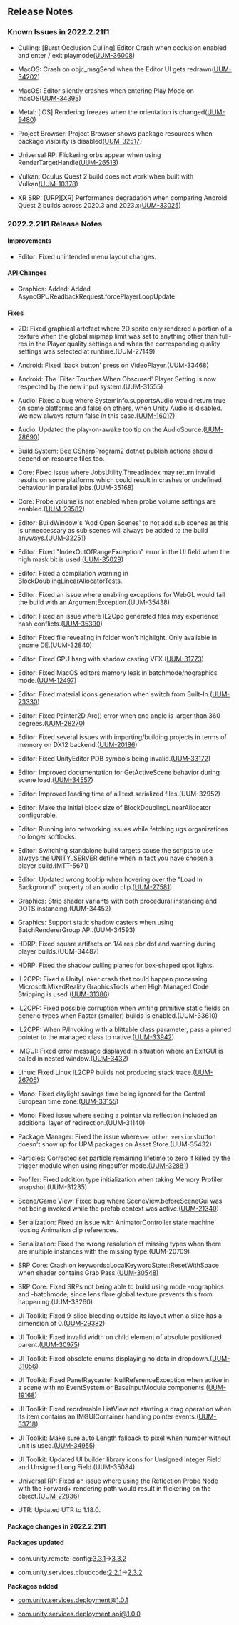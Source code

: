 ## Release Notes

### Known Issues in 2022.2.21f1

-   Culling: \[Burst Occlusion Culling\] Editor Crash when occlusion enabled and enter / exit playmode([UUM-36008](https://issuetracker.unity3d.com/issues/burst-occlusion-culling-editor-crash-when-occlusion-enabled-and-enter-slash-exit-playmode))

-   MacOS: Crash on objc_msgSend when the Editor UI gets redrawn([UUM-34202](https://issuetracker.unity3d.com/issues/macos-crash-on-objc-msgsend-when-ui-gets-redrawn))

-   MacOS: Editor silently crashes when entering Play Mode on macOS([UUM-34395](https://issuetracker.unity3d.com/issues/editor-silently-crashes-when-entering-play-mode-on-macos))

-   Metal: \[iOS\] Rendering freezes when the orientation is changed([UUM-9480](https://issuetracker.unity3d.com/issues/ios-rendering-freezes-when-the-orientation-is-changed))

-   Project Browser: Project Browser shows package resources when package visibility is disabled([UUM-32517](https://issuetracker.unity3d.com/issues/project-browser-shows-package-resources-when-package-visibility-is-disabled))

-   Universal RP: Flickering orbs appear when using RenderTargetHandle([UUM-26513](https://issuetracker.unity3d.com/issues/flickering-orbs-appear-when-using-rendertargethandle))

-   Vulkan: Oculus Quest 2 build does not work when built with Vulkan([UUM-10378](https://issuetracker.unity3d.com/issues/oculus-quest-2-build-does-not-work-when-built-with-vulkan))

-   XR SRP: \[URP\]\[XR\] Performance degradation when comparing Android Quest 2 builds across 2020.3 and 2023.x([UUM-33025](https://issuetracker.unity3d.com/issues/urp-xr-performance-degradation-when-comparing-android-quest-2-builds-across-2020-dot-3-and-2023-dot-x))

### 2022.2.21f1 Release Notes

#### Improvements

-   Editor: Fixed unintended menu layout changes.

#### API Changes

-   Graphics: Added: Added AsyncGPUReadbackRequest.forcePlayerLoopUpdate.

#### Fixes

-   2D: Fixed graphical artefact where 2D sprite only rendered a portion of a texture when the global mipmap limit was set to anything other than full-res in the Player quality settings and when the corresponding quality settings was selected at runtime.(UUM-27149)

-   Android: Fixed \'back button\' press on VideoPlayer.(UUM-33468)

-   Android: The \'Filter Touches When Obscured\' Player Setting is now respected by the new input system.(UUM-31555)

-   Audio: Fixed a bug where SystemInfo.supportsAudio would return true on some platforms and false on others, when Unity Audio is disabled. We now always return false in this case.([UUM-16017](https://issuetracker.unity3d.com/issues/android-systeminfo-dot-supportsaudio-inconsistency-when-built))

-   Audio: Updated the play-on-awake tooltip on the AudioSource.([UUM-28690](https://issuetracker.unity3d.com/issues/misleading-tooltip-is-displayed-when-hovering-the-cursor-on-the-play-on-awake-text-in-the-audio-source-component))

-   Build System: Bee CSharpProgram2 dotnet publish actions should depend on resource files too.

-   Core: Fixed issue where JobsUtility.ThreadIndex may return invalid results on some platforms which could result in crashes or undefined behaviour in parallel jobs.(UUM-35168)

-   Core: Probe volume is not enabled when probe volume settings are enabled.([UUM-29582](https://issuetracker.unity3d.com/issues/probe-volume-is-not-enabled-when-probe-volume-settings-are-enabled))

-   Editor: BuildWindow\'s \'Add Open Scenes\' to not add sub scenes as this is unneccessary as sub scenes will always be added to the build anyways.([UUM-32251](https://issuetracker.unity3d.com/issues/build-settings-add-open-scenes-adds-open-subscenes))

-   Editor: Fixed \"IndexOutOfRangeException\" error in the UI field when the high mask bit is used.([UUM-35029](https://issuetracker.unity3d.com/issues/indexoutofrangeexception-error-is-thrown-when-selecting-the-layer-drop-down-field))

-   Editor: Fixed a compilation warning in BlockDoublingLinearAllocatorTests.

-   Editor: Fixed an issue where enabling exceptions for WebGL would fail the build with an ArgumentException.(UUM-35438)

-   Editor: Fixed an issue where IL2Cpp generated files may experience hash conflicts.([UUM-35390](https://issuetracker.unity3d.com/issues/command-line-build-buildprogram-exited-with-code-2147024809-when-allowdebugging-flag-passed-to-build-options))

-   Editor: Fixed file revealing in folder won\'t highlight. Only available in gnome DE.(UUM-32840)

-   Editor: Fixed GPU hang with shadow casting VFX.([UUM-31773](https://issuetracker.unity3d.com/issues/fatal-freeze-when-playing-a-vfx-made-with-vfx-graph-and-consisting-many-effects))

-   Editor: Fixed MacOS editors memory leak in batchmode/nographics mode.([UUM-12497](https://issuetracker.unity3d.com/issues/garbage-collection-does-not-finish-when-running-the-editor-through-a-terminal-process))

-   Editor: Fixed material icons generation when switch from Built-In.([UUM-23330](https://issuetracker.unity3d.com/issues/urp-material-icons-in-project-tab-are-broken-after-switching-to-urp))

-   Editor: Fixed Painter2D Arc() error when end angle is larger than 360 degrees.([UUM-28270](https://issuetracker.unity3d.com/issues/drawn-arch-is-not-visible-and-argumentexception-slice-dot-length-2-does-not-match-the-length-of-this-instance-0-errors-appear-when-using-meshgenerationcontext-with-100-progress-if-it-has-any-offset))

-   Editor: Fixed several issues with importing/building projects in terms of memory on DX12 backend.([UUM-20186](https://issuetracker.unity3d.com/issues/crash-on-gfxtaskexecutord3d12-addrequiredresourcebarriers-when-opening-the-project))

-   Editor: Fixed UnityEditor PDB symbols being invalid.([UUM-33172](https://issuetracker.unity3d.com/issues/rider-unityeditor-dot-coremodule-dot-pdb-supplied-with-unity-is-either-corrupted-or-its-format-does-not-fit-the-specification))

-   Editor: Improved documentation for GetActiveScene behavior during scene load.([UUM-34557](https://issuetracker.unity3d.com/issues/the-gameobject-is-not-added-to-the-active-scene-when-adding-it-from-other-scene))

-   Editor: Improved loading time of all text serialized files.(UUM-32952)

-   Editor: Make the initial block size of BlockDoublingLinearAllocator configurable.

-   Editor: Running into networking issues while fetching ugs organizations no longer softlocks.

-   Editor: Switching standalone build targets cause the scripts to use always the UNITY_SERVER define when in fact you have chosen a player build.(MTT-5671)

-   Editor: Updated wrong tooltip when hovering over the \"Load In Background\" property of an audio clip.([UUM-27581](https://issuetracker.unity3d.com/issues/wrong-tooltip-when-hovering-over-the-load-in-background-property-of-an-audio-clip))

-   Graphics: Strip shader variants with both procedural instancing and DOTS instancing.(UUM-34452)

-   Graphics: Support static shadow casters when using BatchRendererGroup API.(UUM-34593)

-   HDRP: Fixed square artifacts on 1/4 res pbr dof and warning during player builds.(UUM-34487)

-   HDRP: Fixed the shadow culling planes for box-shaped spot lights.

-   IL2CPP: Fixed a UnityLinker crash that could happen processing Microsoft.MixedReality.GraphicsTools when High Managed Code Stripping is used.([UUM-31386](https://issuetracker.unity3d.com/issues/linker-error-when-building-with-the-mrtk-graphics-tools-package-and-managed-stripping-level-is-set-to-high))

-   IL2CPP: Fixed possible corruption when writing primitive static fields on generic types when Faster (smaller) builds is enabled.(UUM-33610)

-   IL2CPP: When P/Invoking with a blittable class parameter, pass a pinned pointer to the managed class to native.([UUM-33942](https://issuetracker.unity3d.com/issues/blittable-classes-are-not-being-pinned-and-passed-directly-to-the-native-code-when-using-il2cpp-scripting-backend))

-   IMGUI: Fixed error message displayed in situation where an ExitGUI is called in nested window.([UUM-3432](https://issuetracker.unity3d.com/issues/error-gui-error-invalid-guilayout-state-when-using-beginvertical))

-   Linux: Fixed Linux IL2CPP builds not producing stack trace.([UUM-26705](https://issuetracker.unity3d.com/issues/linux-il2cpp-player-crash-call-stack-is-not-displayed-when-the-build-is-run-with-batchmode-nographics-arguments))

-   Mono: Fixed daylight savings time being ignored for the Central European time zone.([UUM-33155](https://issuetracker.unity3d.com/issues/datetimenow-reports-the-wrong-date-on-mobile-devices-when-having-a-specific-time-zone))

-   Mono: Fixed issue where setting a pointer via reflection included an additional layer of redirection.(UUM-31140)

-   Package Manager: Fixed the issue where` see other versions `button doesn\'t show up for UPM packages on Asset Store.(UUM-35432)

-   Particles: Corrected set particle remaining lifetime to zero if killed by the trigger module when using ringbuffer mode.([UUM-32881](https://issuetracker.unity3d.com/issues/particles-do-not-die-when-using-a-trigger-and-ring-buffer))

-   Profiler: Fixed addition type initialization when taking Memory Profiler snapshot.(UUM-31235)

-   Scene/Game View: Fixed bug where SceneView.beforeSceneGui was not being invoked while the prefab context was active.([UUM-21340](https://issuetracker.unity3d.com/issues/sceneview-dot-beforescenegui-not-being-called-when-editing-a-prefab-in-prefab-context-window))

-   Serialization: Fixed an issue with AnimatorController state machine loosing Animation clip references.

-   Serialization: Fixed the wrong resolution of missing types when there are multiple instances with the missing type.(UUM-20709)

-   SRP Core: Crash on keywords::LocalKeywordState::ResetWithSpace when shader contains Grab Pass.([UUM-30548](https://issuetracker.unity3d.com/issues/crash-on-keywords-localkeywordstate-resetwithspace-when-opening-a-specific-project))

-   SRP Core: Fixed SRPs not being able to build using mode -nographics and -batchmode, since lens flare global texture prevents this from happening.(UUM-33260)

-   UI Toolkit: Fixed 9-slice bleeding outside its layout when a slice has a dimension of 0.([UUM-29382](https://issuetracker.unity3d.com/issues/sprite-renders-outside-of-visualelement-when-using-image-as-background))

-   UI Toolkit: Fixed invalid width on child element of absolute positioned parent.([UUM-30975](https://issuetracker.unity3d.com/issues/visualelements-auto-width-is-incorrect-when-the-elements-parent-has-a-set-width))

-   UI Toolkit: Fixed obsolete enums displaying no data in dropdown.([UUM-31056](https://issuetracker.unity3d.com/issues/selected-landscape-left-orientation-of-the-screenorientation-dropdown-in-the-inspector-window-gets-deselected-when-deselecting-and-selecting-gameobject-that-contains-a-screenorientation-dropdown))

-   UI Toolkit: Fixed PanelRaycaster NullReferenceException when active in a scene with no EventSystem or BaseInputModule components.([UUM-19168](https://issuetracker.unity3d.com/issues/forma-render-nullreferenceexception-in-unityengine-dot-uielements-dot-panelraycaster-dot-raycast-during-runtime))

-   UI Toolkit: Fixed reorderable ListView not starting a drag operation when its item contains an IMGUIContainer handling pointer events.([UUM-33718](https://issuetracker.unity3d.com/issues/ui-toolkit-listview-breaks-when-interacting-with-a-nested-imgui-propertydrawer))

-   UI Toolkit: Make sure auto Length fallback to pixel when number without unit is used.([UUM-34955](https://issuetracker.unity3d.com/issues/ui-toolkit-debugger-will-not-change-the-units-of-measurement-to-px-when-entering-value-without-specified-units-for-the-first-time))

-   UI Toolkit: Updated UI builder library icons for Unsigned Integer Field and Unsigned Long Field.(UUM-35084)

-   Universal RP: Fixed an issue where using the Reflection Probe Node with the Forward+ rendering path would result in flickering on the object.([UUM-22836](https://issuetracker.unity3d.com/issues/gameobject-texture-flickers-when-applying-shader-graph-reflection-probe-node))

-   UTR: Updated UTR to 1.18.0.

#### Package changes in 2022.2.21f1

#### Packages updated

-   com.unity.remote-config:[3.3.1](https://docs.unity3d.com/Packages/com.unity.remote-config@3.3//changelog/CHANGELOG.html)→[3.3.2](https://docs.unity3d.com/Packages/com.unity.remote-config@3.3//changelog/CHANGELOG.html)

-   com.unity.services.cloudcode:[2.2.1](https://docs.unity3d.com/Packages/com.unity.services.cloudcode@2.2//changelog/CHANGELOG.html)→[2.3.2](https://docs.unity3d.com/Packages/com.unity.services.cloudcode@2.3//changelog/CHANGELOG.html)

**Packages added**

-   [com.unity.services.deployment@1.0.1](https://docs.unity3d.com/Packages/com.unity.services.deployment@1.0//changelog/CHANGELOG.html)

-   [com.unity.services.deployment.api@1.0.0](https://docs.unity3d.com/Packages/com.unity.services.deployment.api@1.0//changelog/CHANGELOG.html)
